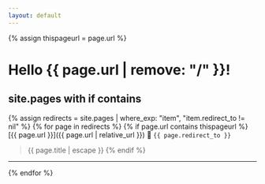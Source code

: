 ```yaml
---
layout: default
---
```

{% assign thispageurl = page.url %}

# Hello {{ page.url | remove: "/" }}!

## site.pages with if contains

{% assign redirects = site.pages | where_exp: "item", "item.redirect_to != nil" %}
{% for page in redirects %}
  {% if page.url contains thispageurl %}
    [{{ page.url }}]({{ page.url | relative_url }}) 🔀 `{{ page.redirect_to }}`

   > {{ page.title | escape }}
  {% endif %}
  ---
{% endfor %}
